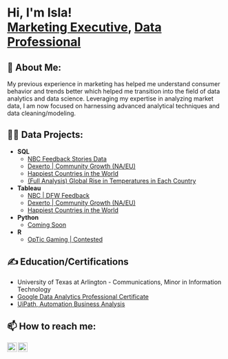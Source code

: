 <h1>Hi, I'm Isla! <br/><a href="https://islaaltamirano.com">Marketing Executive</a>, <a href="https://github.com/islajae">Data Professional</a></h1>

<h2>👩 About Me:</h2>

My previous experience in marketing has helped me understand consumer behavior and trends better which helped me transition into the field of data analytics and data science. Leveraging my expertise in analyzing market data, I am now focused on harnessing advanced analytical techniques and data cleaning/modeling.

<h2>👨‍💻 Data Projects:</h2>

- <b>SQL</b>
  - [NBC Feedback Stories Data](https://github.com/islajae/SQL.portfolio/blob/82123d1c6ed6fbc3d9d8eb526e345787af8b1cb4/NBC%20Feedback%20Stories%20Data)
  - [Dexerto | Community Growth (NA/EU)](https://github.com/islajae/SQL.portfolio/blob/3e319696bbf492d99c95eac2ca6afb36a06fdcf5/Dexerto%20Community%20Growth)
  - [Happiest Countries in the World](https://github.com/islajae/SQL.portfolio/blob/9c4f517e763c280fa075d921b55254b5c4399035/Happiest%20Countries%20in%20the%20World)
  - [(Full Analysis) Global Rise in Temperatures in Each Country](https://github.com/islajae/SQL.portfolio/blob/9c4f517e763c280fa075d921b55254b5c4399035/Happiest%20Countries%20in%20the%20World)
- <b>Tableau</b>
  - [NBC | DFW Feedback](https://github.com/)
  - [Dexerto | Community Growth (NA/EU)](https://github.com/)
  - [Happiest Countries in the World](https://public.tableau.com/views/WorldHappinessSheets_17279001408440/Dashboard1?:language=en-US&:sid=&:redirect=auth&:display_count=n&:origin=viz_share_link)
- <b>Python</b>
  - [Coming Soon](https://github.com/)
- <b>R</b>
  - [OpTic Gaming | Contested](https://github.com/)

<h2>✍️ Education/Certifications</h2>

- University of Texas at Arlington - Communications, Minor in Information Technology
- [Google Data Analytics Professional Certificate](https://coursera.org/share/9f48008d18fcb24e613d84d9ce94d43c)
- [UiPath, Automation Business Analysis](https://www.coursera.org/account/accomplishments/verify/817CGH18KQ6V)


<h2> 📫 How to reach me:</h2>

[<img align="left" alt="Isla Altamirano | Email" width="22px" src="https://cdn.jsdelivr.net/npm/simple-icons@v3/icons/google.svg" />][email]
[<img align="left" alt="Isla Altamirano | LinkedIn" width="22px" src="https://cdn.jsdelivr.net/npm/simple-icons@v3/icons/linkedin.svg" />][linkedin]

[email]:  mailto:isla.altamirano94@gmail.com
[linkedin]: https://www.linkedin.com/in/isla-altamirano-04300b106/
